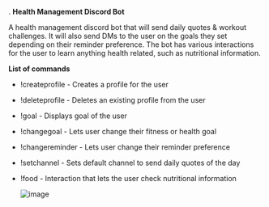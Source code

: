 .
**Health Management Discord Bot**


A health management discord bot that will send daily quotes & workout challenges. It will also send DMs to the user on the goals they set depending on their reminder preference. The bot has various interactions for the user to learn anything health related, such as nutritional information. 

**List of commands**
- !createprofile - Creates a profile for the user
- !deleteprofile - Deletes an existing profile from the user
- !goal - Displays goal of the user
- !changegoal - Lets user change their fitness or health goal
- !changereminder - Lets user change their reminder preference
- !setchannel - Sets default channel to send daily quotes of the day
- !food - Interaction that lets the user check nutritional information

  ![image](https://github.com/jaxgates17/HealthManagementBot/assets/74846806/7aaf37d2-3084-48d2-82e7-90dc63ff46ff)



